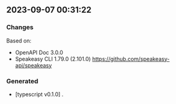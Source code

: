 

## 2023-09-07 00:31:22
### Changes
Based on:
- OpenAPI Doc 3.0.0 
- Speakeasy CLI 1.79.0 (2.101.0) https://github.com/speakeasy-api/speakeasy
### Generated
- [typescript v0.1.0] .